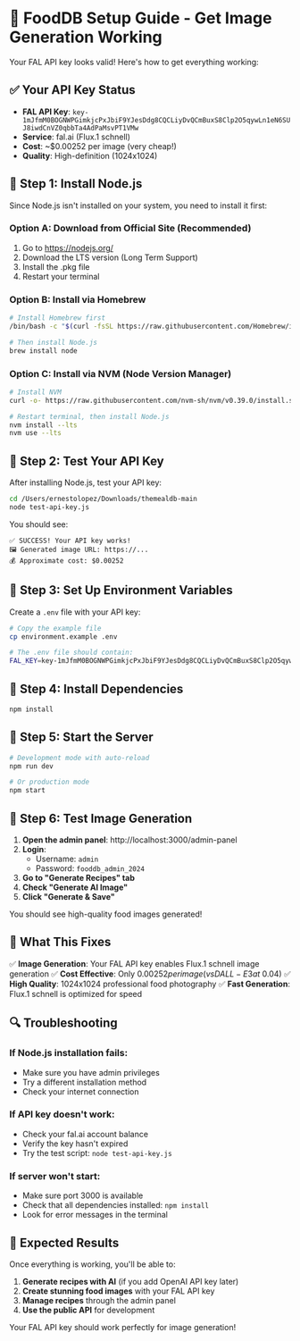 # 🚀 FoodDB Setup Guide - Get Image Generation Working

Your FAL API key looks valid! Here's how to get everything working:

## ✅ **Your API Key Status**
- **FAL API Key**: `key-1mJfmM0BOGNWPGimkjcPxJbiF9YJesDdg8CQCLiyDvQCmBuxS8Clp2O5qywLn1eN6SUJ8iwdCnVZ0qbbTa4AdPaMsvPT1VMw`
- **Service**: fal.ai (Flux.1 schnell)
- **Cost**: ~$0.00252 per image (very cheap!)
- **Quality**: High-definition (1024x1024)

## 🔧 **Step 1: Install Node.js**

Since Node.js isn't installed on your system, you need to install it first:

### Option A: Download from Official Site (Recommended)
1. Go to https://nodejs.org/
2. Download the LTS version (Long Term Support)
3. Install the .pkg file
4. Restart your terminal

### Option B: Install via Homebrew
```bash
# Install Homebrew first
/bin/bash -c "$(curl -fsSL https://raw.githubusercontent.com/Homebrew/install/HEAD/install.sh)"

# Then install Node.js
brew install node
```

### Option C: Install via NVM (Node Version Manager)
```bash
# Install NVM
curl -o- https://raw.githubusercontent.com/nvm-sh/nvm/v0.39.0/install.sh | bash

# Restart terminal, then install Node.js
nvm install --lts
nvm use --lts
```

## 🔧 **Step 2: Test Your API Key**

After installing Node.js, test your API key:

```bash
cd /Users/ernestolopez/Downloads/themealdb-main
node test-api-key.js
```

You should see:
```
✅ SUCCESS! Your API key works!
🖼️ Generated image URL: https://...
💰 Approximate cost: $0.00252
```

## 🔧 **Step 3: Set Up Environment Variables**

Create a `.env` file with your API key:

```bash
# Copy the example file
cp environment.example .env

# The .env file should contain:
FAL_KEY=key-1mJfmM0BOGNWPGimkjcPxJbiF9YJesDdg8CQCLiyDvQCmBuxS8Clp2O5qywLn1eN6SUJ8iwdCnVZ0qbbTa4AdPaMsvPT1VMw
```

## 🔧 **Step 4: Install Dependencies**

```bash
npm install
```

## 🔧 **Step 5: Start the Server**

```bash
# Development mode with auto-reload
npm run dev

# Or production mode
npm start
```

## 🔧 **Step 6: Test Image Generation**

1. **Open the admin panel**: http://localhost:3000/admin-panel
2. **Login**: 
   - Username: `admin`
   - Password: `fooddb_admin_2024`
3. **Go to "Generate Recipes" tab**
4. **Check "Generate AI Image"**
5. **Click "Generate & Save"**

You should see high-quality food images generated!

## 🎯 **What This Fixes**

✅ **Image Generation**: Your FAL API key enables Flux.1 schnell image generation
✅ **Cost Effective**: Only $0.00252 per image (vs DALL-E 3 at ~$0.04)
✅ **High Quality**: 1024x1024 professional food photography
✅ **Fast Generation**: Flux.1 schnell is optimized for speed

## 🔍 **Troubleshooting**

### If Node.js installation fails:
- Make sure you have admin privileges
- Try a different installation method
- Check your internet connection

### If API key doesn't work:
- Check your fal.ai account balance
- Verify the key hasn't expired
- Try the test script: `node test-api-key.js`

### If server won't start:
- Make sure port 3000 is available
- Check that all dependencies installed: `npm install`
- Look for error messages in the terminal

## 🎉 **Expected Results**

Once everything is working, you'll be able to:

1. **Generate recipes with AI** (if you add OpenAI API key later)
2. **Create stunning food images** with your FAL API key
3. **Manage recipes** through the admin panel
4. **Use the public API** for development

Your FAL API key should work perfectly for image generation!
